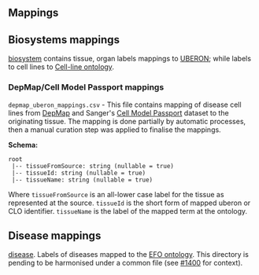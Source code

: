 ## Mappings

## Biosystems mappings

[biosystem](../mappings/biosystem) contains tissue, organ labels mappings to [UBERON](https://www.ebi.ac.uk/ols4/ontologies/uberon); while labels to cell lines to [Cell-line ontology](https://www.ebi.ac.uk/ols4/ontologies/clo). 

### DepMap/Cell Model Passport mappings

`depmap_uberon_mappings.csv` - This file contains mapping of disease cell lines from [DepMap](https://depmap.org/portal/) and Sanger's [Cell Model Passport](https://cellmodelpassports.sanger.ac.uk/) dataset to the originating tissue. The mapping is done partially by automatic processes, then a manual curation step was applied to finalise the mappings.

**Schema:**

```
root
 |-- tissueFromSource: string (nullable = true)
 |-- tissueId: string (nullable = true)
 |-- tissueName: string (nullable = true)
```

Where `tissueFromSource` is an all-lower case label for the tissue as represented at the source. `tissueId` is the short form of mapped uberon or CLO identifier. `tissueName` is the label of the mapped term at the ontology.


## Disease mappings

[disease](../mappings/disease). Labels of diseases mapped to the [EFO ontology](https://www.ebi.ac.uk/efo/). This directory is pending to be harmonised under a common file (see [#1400](https://github.com/opentargets/platform/issues/1400) for context).